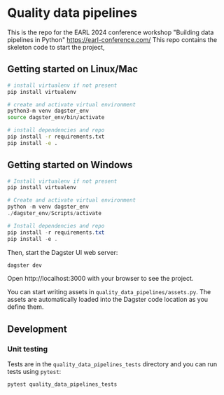 # Quality data pipelines

This is the repo for the EARL 2024 conference workshop "Building data pipelines in Python" https://earl-conference.com/  This repo contains the skeleton code to start the project,

## Getting started on Linux/Mac

```bash
# install virtualenv if not present
pip install virtualenv

# create and activate virtual environment
python3-m venv dagster_env
source dagster_env/bin/activate

# install dependencies and repo
pip install -r requirements.txt
pip install -e .
```

## Getting started on Windows

```powershell
# Install virtualenv if not present
pip install virtualenv

# Create and activate virtual environment
python -m venv dagster_env
./dagster_env/Scripts/activate

# Install dependencies and repo
pip install -r requirements.txt
pip install -e .
```

Then, start the Dagster UI web server:

```bash
dagster dev
```

Open http://localhost:3000 with your browser to see the project.

You can start writing assets in `quality_data_pipelines/assets.py`. The assets are automatically loaded into the Dagster code location as you define them.

## Development

### Unit testing

Tests are in the `quality_data_pipelines_tests` directory and you can run tests using `pytest`:

```bash
pytest quality_data_pipelines_tests
```
